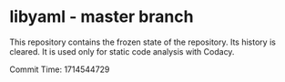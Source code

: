 # libyaml - master branch

This repository contains the frozen state of the repository.
Its history is cleared. It is used only for static code
analysis with Codacy.

Commit Time: 1714544729